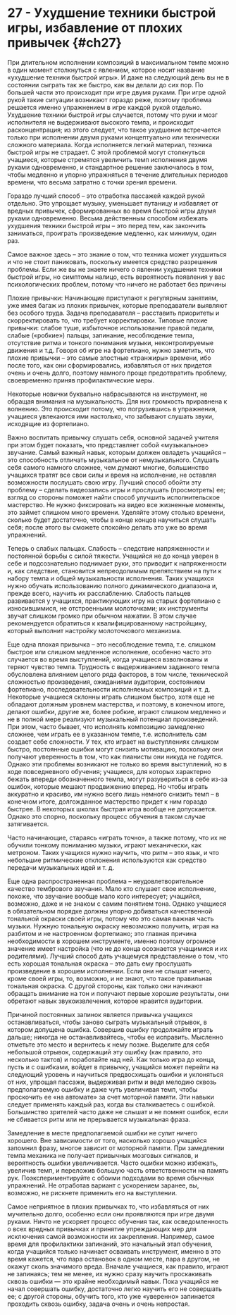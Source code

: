 # 27 - Ухудшение техники быстрой игры, избавление от плохих привычек {#ch27}

При длительном исполнении композиций в максимальном темпе можно в один момент столкнуться с явлением, которое носит название  «ухудшение техники быстрой игры». И даже на следующий день вы не в состоянии сыграть так же быстро, как вы делали до сих пор. По большей части это происходит при игре двумя руками. При игре одной рукой такие ситуации возникают гораздо реже, поэтому проблема решается именно упражнением в игре каждой рукой отдельно. Ухудшение техники быстрой игры случается, потому что руки и мозг исполнителя не выдерживают высокого темпа, и происходит расконцентрация; из этого следует, что такое ухудшение встречается только при исполнении двумя руками концептуально или технически сложного материала. Когда исполняется легкий материал, техника быстрой игры не страдает. С этой проблемой могут столкнуться учащиеся, которые стремятся увеличить темп исполнения двумя руками одновременно, и стандартное решение заключалось в том, чтобы медленно и упорно упражняться в течение длительных периодов времени, что весьма затратно с точки зрения времени.

Гораздо лучший способ – это отработка пассажей каждой рукой отдельно.  Это упрощает музыку, уменьшает путаницу и избавляет от вредных привычек, сформированных во время быстрой игры двумя руками одновременно.  Весьма действенным способом избежать ухудшения техники быстрой игры – это перед тем, как закончить заниматься, проиграть произведение медленно, как минимум, один раз.

Самое важное здесь – это знание о том, что техника может ухудшиться  и что не стоит паниковать, поскольку имеется средство разрешения проблемы. Если же вы не знаете ничего о явлении ухудшения техники быстрой игры, но симптомы налицо, есть вероятность появления у вас психологических проблем, потому что ничего не  работает без причины

Плохие привычки:  Начинающие приступают к регулярным занятиям, уже имея багаж из плохих привычек, которые преподаватели выявляют без особого труда. Задача преподавателя – расставить приоритеты и скорректировать то, что требует корректировки. Типовые плохие привычки: слабое туше, избыточное использование правой педали, слабые («робкие») пальцы, запинание, несоблюдение темпа, отсутствие ритма и тонкого понимания музыки, неконтролируемые движения и т.д. Говоря об игре на фортепиано, нужно заметить, что плохие привычки – это самые злостные «транжиры» времени, ибо после того, как они сформировались, избавляться от них придется очень и очень долго, поэтому намного проще предотвратить проблему, своевременно приняв профилактические меры.

Некоторые новички буквально набрасываются на инструмент, не обращая внимания на музыкальность.  Для них громкость приравнена к волнению. Это происходит потому, что погрузившись в упражнения, учащиеся увлекаются ими настолько, что забывают слушать звуки, исходящие из фортепиано.  

Важно воспитать  привычку слушать себя, основной задачей учителя при этом будет показать, что представляет собой «музыкальное» звучание. Самый важный навык, которым должен овладеть учащийся – это способность отличать музыкальное от немузыкального. Слушать себя самого намного сложнее, чем думают многие, большинство учащихся тратят все свои силы и время на исполнение, не оставляя возможности послушать свою игру. Лучший способ обойти эту проблему – сделать видеозапись игры и прослушать (просмотреть) ее; взгляд со стороны поможет найти способ улучшить исполнительское мастерство.  Не нужно фиксировать на видео все жизненные моменты, это займет слишком много времени. Уделяйте этому столько времени, сколько будет достаточно, чтобы в конце концов научиться слушать себя; после этого вы сможете спокойно делать это уже во время упражнений.

Теперь о слабых пальцах. Слабость – следствие напряженности и постоянной борьбы с силой тяжести.  Учащийся не до конца уверен в себе и подсознательно поднимает руки, это приводит к напряженности и, как следствие, становится непреодолимым препятствием на пути к набору темпа и общей музыкальности исполнения. Таких учащихся нужно обучать использованию полного динамического диапазона и, прежде всего, научить их расслаблению. Слабость пальцев развивается у учащихся, практикующих игру на старых фортепиано с износившимися, не отстроенными молоточками; их инструменты звучат слишком громко при обычном нажатии. В этом случае рекомендуется обратиться к квалифицированному настройщику, который выполнит настройку молоточкового механизма.

Еще одна плохая привычка – это несоблюдение темпа, т.е. слишком быстрое или слишком медленное исполнение, особенно часто это случается во время выступлений,  когда учащиеся взволнованы и теряют чувство темпа. Трудность с выдерживанием заданного темпа обусловлена влиянием целого ряда факторов, в том числе, технической сложностью произведения, ожиданиями аудитории, состоянием фортепиано, последовательности исполняемых композиций и т. д. Некоторые учащиеся склонны играть слишком быстро, хотя еще не обладают должным уровнем мастерства, и поэтому, в конечном итоге, делают ошибки, другие же, более робкие, играют слишком медленно и не в полной мере реализуют музыкальный потенциал произведений. При этом, часто бывает, что исполнять композицию замедленно сложнее, чем играть ее в указанном темпе, т.е. исполнитель сам создает себе сложности. У тех, кто играет на выступлениях слишком быстро, постоянные ошибки могут снизить мотивацию, поскольку они получают уверенность в том, что как пианисты они никуда не годятся. Однако эти проблемы возникают не только во время выступлений, но в ходе повседневного обучения; учащиеся, для которых характерно бежать впереди обозначенного темпа, могут разувериться в себе из-за ошибок, которые мешают продвижению вперед. Но чтобы играть аккуратно и красиво, им нужно всего лишь немного снизить темп – в конечном итоге,  долгожданное мастерство придет к ним гораздо быстрее. В некоторых школах быстрая игра вообще не допускается. Однако это спорно, поскольку процесс обучения в таком случае затягивается.

Часто начинающие, стараясь «играть точно», а также потому, что их не обучили тонкому пониманию музыки, играют механически, как метроном. Таких учащихся нужно научить, что ритм – это язык, и что небольшие ритмические отклонения используются как средство передачи музыкальных идей и т. д.

Еще одна распространенная проблема – неудовлетворительное качество тембрового звучания. Мало кто слушает свое исполнение, похоже, что звучание вообще мало кого интересует; учащийся, возможно, даже и не знаком с самим понятием тона. Однако учащиеся в обязательном порядке должны упорно добиваться качественной тональной окраски своей игры, потому что это самая важная часть музыки. Нужную тональную окраску невозможно получить, играя на разбитом и не настроенном фортепиано; это главная причина необходимости в хорошем инструменте, именно поэтому огромное значение имеет настройка (что не до конца осознается учащимися и их родителями). Лучший способ дать учащемуся представление о том, что есть хорошая тональная окраска – это дать ему прослушать произведение в хорошем исполнении.  Если они не слышат ничего, кроме своей игры, то, возможно, и не знают, что такое правильная тональная окраска. С другой стороны, как только они начинают обращать внимание на тон и получают первые хорошие результаты, они обретают навык звукоизвлечения, которое нравится аудитории.

Причиной постоянных запинок является привычка учащихся останавливаться, чтобы заново сыграть музыкальный отрывок, в котором допущена ошибка. Совершив ошибку продолжайте играть дальше; никогда не останавливайтесь, чтобы ее исправить. Мысленно отметьте это место и вернитесь к нему позже. Выделите для себя небольшой отрывок, содержащий эту ошибку (как правило, это несколько тактов) и поработайте над ней. Как только игра до конца, пусть и с ошибками, войдет в привычку, учащийся может перейти на следующий уровень и научиться предвосхищать ошибки и уклоняться от них, упрощая пассажи, выдерживая ритм и ведя мелодию сквозь предполагаемую ошибку и даже чуть увеличивая темп, чтобы проскочить ее «на автомате» за счет моторной памяти. Эти навыки следует применять каждый раз, когда вы сталкиваетесь с ошибкой. Большинство зрителей часто даже не слышат и не помнят ошибок, если не сбивается ритм или не прерывается музыкальная фраза.

Замедление в месте предполагаемой ошибки не сулит ничего хорошего. Вне зависимости от того, насколько хорошо учащийся запомнил фразу, многое зависит от моторной памяти. При замедлении темпа механика не получает привычных мозговых сигналов, и вероятность ошибки увеличивается. Часто ошибки можно избежать, увеличив темп, и переложив большую часть ответственности на память рук. Поэкспериментируйте с обоими подходами во время обычных упражнений. Не отработав вариант с ускорением заранее, вы, возможно, не рискнете применить его на выступлении.

Самое неприятное в плохих привычках то, что избавляться от них мучительно долго, особенно если они проявляются при игре двумя руками. Ничто не ускоряет процесс обучения так, как осведомленность о всех вредных привычках и принятие упреждающих мер для исключения самой возможности их закрепления.  Например, самое время для профилактики запинаний, это начальный этап обучения, когда учащийся только начинает осваивать инструмент, именно в это время кажется, что пара остановок в одном месте, пара в другом, не окажут сколь значимого вреда. Вначале учащиеся, как правило, играют не запинаясь; тем не менее, их нужно сразу научить проскакивать сквозь ошибки — это крайне необходимый навык. Пока учащийся не начал совершать ошибку, достаточно легко научить его не совершать ее; с другой стороны, обучить того, кто уже «уверенно» запинается проходить сквозь ошибку, задача очень и очень непростая.
